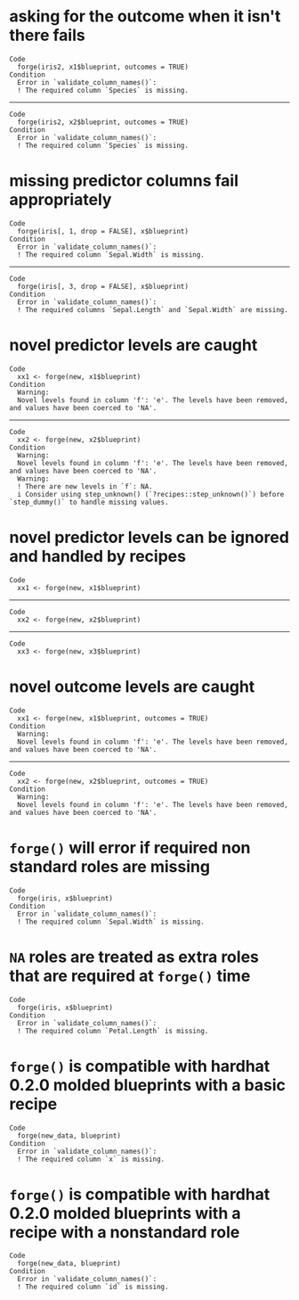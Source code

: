 # asking for the outcome when it isn't there fails

    Code
      forge(iris2, x1$blueprint, outcomes = TRUE)
    Condition
      Error in `validate_column_names()`:
      ! The required column `Species` is missing.

---

    Code
      forge(iris2, x2$blueprint, outcomes = TRUE)
    Condition
      Error in `validate_column_names()`:
      ! The required column `Species` is missing.

# missing predictor columns fail appropriately

    Code
      forge(iris[, 1, drop = FALSE], x$blueprint)
    Condition
      Error in `validate_column_names()`:
      ! The required column `Sepal.Width` is missing.

---

    Code
      forge(iris[, 3, drop = FALSE], x$blueprint)
    Condition
      Error in `validate_column_names()`:
      ! The required columns `Sepal.Length` and `Sepal.Width` are missing.

# novel predictor levels are caught

    Code
      xx1 <- forge(new, x1$blueprint)
    Condition
      Warning:
      Novel levels found in column 'f': 'e'. The levels have been removed, and values have been coerced to 'NA'.

---

    Code
      xx2 <- forge(new, x2$blueprint)
    Condition
      Warning:
      Novel levels found in column 'f': 'e'. The levels have been removed, and values have been coerced to 'NA'.
      Warning:
      ! There are new levels in `f`: NA.
      i Consider using step_unknown() (`?recipes::step_unknown()`) before `step_dummy()` to handle missing values.

# novel predictor levels can be ignored and handled by recipes

    Code
      xx1 <- forge(new, x1$blueprint)

---

    Code
      xx2 <- forge(new, x2$blueprint)

---

    Code
      xx3 <- forge(new, x3$blueprint)

# novel outcome levels are caught

    Code
      xx1 <- forge(new, x1$blueprint, outcomes = TRUE)
    Condition
      Warning:
      Novel levels found in column 'f': 'e'. The levels have been removed, and values have been coerced to 'NA'.

---

    Code
      xx2 <- forge(new, x2$blueprint, outcomes = TRUE)
    Condition
      Warning:
      Novel levels found in column 'f': 'e'. The levels have been removed, and values have been coerced to 'NA'.

# `forge()` will error if required non standard roles are missing

    Code
      forge(iris, x$blueprint)
    Condition
      Error in `validate_column_names()`:
      ! The required column `Sepal.Width` is missing.

# `NA` roles are treated as extra roles that are required at `forge()` time

    Code
      forge(iris, x$blueprint)
    Condition
      Error in `validate_column_names()`:
      ! The required column `Petal.Length` is missing.

# `forge()` is compatible with hardhat 0.2.0 molded blueprints with a basic recipe

    Code
      forge(new_data, blueprint)
    Condition
      Error in `validate_column_names()`:
      ! The required column `x` is missing.

# `forge()` is compatible with hardhat 0.2.0 molded blueprints with a recipe with a nonstandard role

    Code
      forge(new_data, blueprint)
    Condition
      Error in `validate_column_names()`:
      ! The required column `id` is missing.

